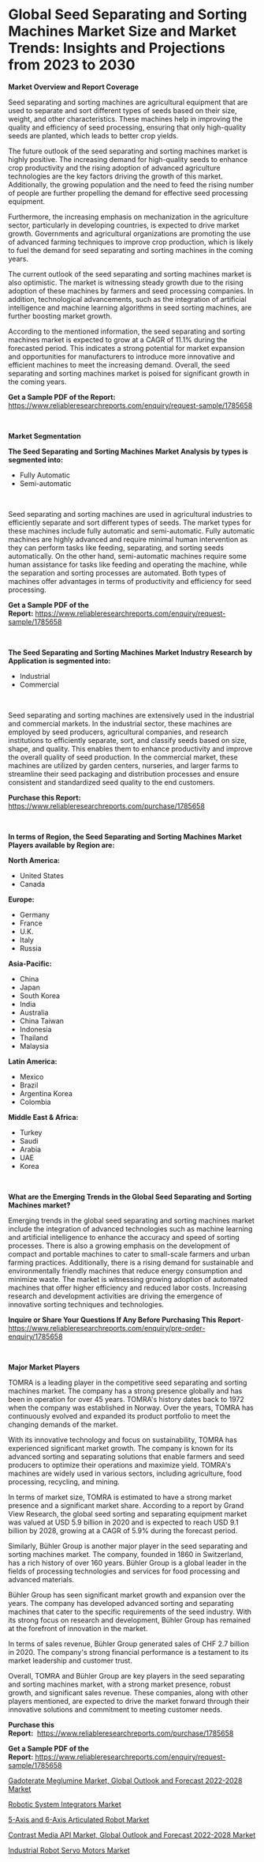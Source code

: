 <p><h1>Global Seed Separating and Sorting Machines Market Size and Market Trends: Insights and Projections from 2023 to 2030</h1></p><p><strong>Market Overview and Report Coverage</strong></p>
<p><p>Seed separating and sorting machines are agricultural equipment that are used to separate and sort different types of seeds based on their size, weight, and other characteristics. These machines help in improving the quality and efficiency of seed processing, ensuring that only high-quality seeds are planted, which leads to better crop yields.</p><p>The future outlook of the seed separating and sorting machines market is highly positive. The increasing demand for high-quality seeds to enhance crop productivity and the rising adoption of advanced agriculture technologies are the key factors driving the growth of this market. Additionally, the growing population and the need to feed the rising number of people are further propelling the demand for effective seed processing equipment.</p><p>Furthermore, the increasing emphasis on mechanization in the agriculture sector, particularly in developing countries, is expected to drive market growth. Governments and agricultural organizations are promoting the use of advanced farming techniques to improve crop production, which is likely to fuel the demand for seed separating and sorting machines in the coming years.</p><p>The current outlook of the seed separating and sorting machines market is also optimistic. The market is witnessing steady growth due to the rising adoption of these machines by farmers and seed processing companies. In addition, technological advancements, such as the integration of artificial intelligence and machine learning algorithms in seed sorting machines, are further boosting market growth.</p><p>According to the mentioned information, the seed separating and sorting machines market is expected to grow at a CAGR of 11.1% during the forecasted period. This indicates a strong potential for market expansion and opportunities for manufacturers to introduce more innovative and efficient machines to meet the increasing demand. Overall, the seed separating and sorting machines market is poised for significant growth in the coming years.</p></p>
<p><strong>Get a Sample PDF of the Report:</strong> <a href="https://www.reliableresearchreports.com/enquiry/request-sample/1785658">https://www.reliableresearchreports.com/enquiry/request-sample/1785658</a></p>
<p>&nbsp;</p>
<p><strong>Market Segmentation</strong></p>
<p><strong>The Seed Separating and Sorting Machines Market Analysis by types is segmented into:</strong></p>
<p><ul><li>Fully Automatic</li><li>Semi-automatic</li></ul></p>
<p>&nbsp;</p>
<p><p>Seed separating and sorting machines are used in agricultural industries to efficiently separate and sort different types of seeds. The market types for these machines include fully automatic and semi-automatic. Fully automatic machines are highly advanced and require minimal human intervention as they can perform tasks like feeding, separating, and sorting seeds automatically. On the other hand, semi-automatic machines require some human assistance for tasks like feeding and operating the machine, while the separation and sorting processes are automated. Both types of machines offer advantages in terms of productivity and efficiency for seed processing.</p></p>
<p><strong>Get a Sample PDF of the Report:</strong>&nbsp;<a href="https://www.reliableresearchreports.com/enquiry/request-sample/1785658">https://www.reliableresearchreports.com/enquiry/request-sample/1785658</a></p>
<p>&nbsp;</p>
<p><strong>The Seed Separating and Sorting Machines Market Industry Research by Application is segmented into:</strong></p>
<p><ul><li>Industrial</li><li>Commercial</li></ul></p>
<p>&nbsp;</p>
<p><p>Seed separating and sorting machines are extensively used in the industrial and commercial markets. In the industrial sector, these machines are employed by seed producers, agricultural companies, and research institutions to efficiently separate, sort, and classify seeds based on size, shape, and quality. This enables them to enhance productivity and improve the overall quality of seed production. In the commercial market, these machines are utilized by garden centers, nurseries, and larger farms to streamline their seed packaging and distribution processes and ensure consistent and standardized seed quality to the end customers.</p></p>
<p><strong>Purchase this Report:</strong>&nbsp; <a href="https://www.reliableresearchreports.com/purchase/1785658">https://www.reliableresearchreports.com/purchase/1785658</a></p>
<p>&nbsp;</p>
<p><strong>In terms of Region, the Seed Separating and Sorting Machines Market Players available by Region are:</strong></p>
<p>
    <p> <strong> North America: </strong>
        <ul>
            <li>United States</li>
            <li>Canada</li>
        </ul>
        </p> 
    <p> <strong> Europe: </strong>
        <ul>
            <li>Germany</li>
            <li>France</li>
            <li>U.K.</li>
            <li>Italy</li>
            <li>Russia</li>
        </ul>
        </p> 
    <p> <strong> Asia-Pacific: </strong>
        <ul>
            <li>China</li>
            <li>Japan</li>
            <li>South Korea</li>
            <li>India</li>
            <li>Australia</li>
            <li>China Taiwan</li>
            <li>Indonesia</li>
            <li>Thailand</li>
            <li>Malaysia</li>
        </ul>
        </p> 
    <p> <strong> Latin America: </strong>
        <ul>
            <li>Mexico</li>
            <li>Brazil</li>
            <li>Argentina Korea</li>
            <li>Colombia</li>
        </ul>
        </p> 
    <p> <strong> Middle East & Africa: </strong>
        <ul>
            <li>Turkey</li>
            <li>Saudi</li>
            <li>Arabia</li>
            <li>UAE</li>
            <li>Korea</li>
        </ul>
    </p>
    </p>
<p>&nbsp;</p>
<p><strong>What are the Emerging Trends in the Global Seed Separating and Sorting Machines market?</strong></p>
<p><p>Emerging trends in the global seed separating and sorting machines market include the integration of advanced technologies such as machine learning and artificial intelligence to enhance the accuracy and speed of sorting processes. There is also a growing emphasis on the development of compact and portable machines to cater to small-scale farmers and urban farming practices. Additionally, there is a rising demand for sustainable and environmentally friendly machines that reduce energy consumption and minimize waste. The market is witnessing growing adoption of automated machines that offer higher efficiency and reduced labor costs. Increasing research and development activities are driving the emergence of innovative sorting techniques and technologies.</p></p>
<p><strong>Inquire or Share Your Questions If Any Before Purchasing This Report</strong>- <a href="https://www.reliableresearchreports.com/enquiry/pre-order-enquiry/1785658">https://www.reliableresearchreports.com/enquiry/pre-order-enquiry/1785658</a></p>
<p>&nbsp;</p>
<p><strong>Major Market Players</strong></p>
<p><p>TOMRA is a leading player in the competitive seed separating and sorting machines market. The company has a strong presence globally and has been in operation for over 45 years. TOMRA's history dates back to 1972 when the company was established in Norway. Over the years, TOMRA has continuously evolved and expanded its product portfolio to meet the changing demands of the market.</p><p>With its innovative technology and focus on sustainability, TOMRA has experienced significant market growth. The company is known for its advanced sorting and separating solutions that enable farmers and seed producers to optimize their operations and maximize yield. TOMRA's machines are widely used in various sectors, including agriculture, food processing, recycling, and mining.</p><p>In terms of market size, TOMRA is estimated to have a strong market presence and a significant market share. According to a report by Grand View Research, the global seed sorting and separating equipment market was valued at USD 5.9 billion in 2020 and is expected to reach USD 9.1 billion by 2028, growing at a CAGR of 5.9% during the forecast period.</p><p>Similarly, Bühler Group is another major player in the seed separating and sorting machines market. The company, founded in 1860 in Switzerland, has a rich history of over 160 years. Bühler Group is a global leader in the fields of processing technologies and services for food processing and advanced materials.</p><p>Bühler Group has seen significant market growth and expansion over the years. The company has developed advanced sorting and separating machines that cater to the specific requirements of the seed industry. With its strong focus on research and development, Bühler Group has remained at the forefront of innovation in the market.</p><p>In terms of sales revenue, Bühler Group generated sales of CHF 2.7 billion in 2020. The company's strong financial performance is a testament to its market leadership and customer trust.</p><p>Overall, TOMRA and Bühler Group are key players in the seed separating and sorting machines market, with a strong market presence, robust growth, and significant sales revenue. These companies, along with other players mentioned, are expected to drive the market forward through their innovative solutions and commitment to meeting customer needs.</p></p>
<p><strong>Purchase this Report:</strong>&nbsp;&nbsp;<a href="https://www.reliableresearchreports.com/purchase/1785658">https://www.reliableresearchreports.com/purchase/1785658</a></p>
<p></p>
<p><strong>Get a Sample PDF of the Report:</strong>&nbsp;<a href="https://www.reliableresearchreports.com/enquiry/request-sample/1785658">https://www.reliableresearchreports.com/enquiry/request-sample/1785658</a></p>
<p><p><a href="https://medium.com/@jettiejohns/gadoterate-meglumine-market-global-outlook-and-forecast-2022-2028-market-insight-market-trends-bfdee60f0c8e">Gadoterate Meglumine Market, Global Outlook and Forecast 2022-2028 Market</a></p><p><a href="https://www.linkedin.com/pulse/robotic-system-integrators-market-size-share-amp-trends/">Robotic System Integrators Market</a></p><p><a href="https://www.linkedin.com/pulse/5-axis-6-axis-articulated-robot-market-share-amp-new-trends/">5-Axis and 6-Axis Articulated Robot Market</a></p><p><a href="https://medium.com/@efrenmuller/decoding-contrast-media-api-market-global-outlook-and-forecast-2022-2028-market-metrics-market-7f5a1c5baf90">Contrast Media API Market, Global Outlook and Forecast 2022-2028 Market</a></p><p><a href="https://www.linkedin.com/pulse/industrial-robot-servo-motors-market-research-report/">Industrial Robot Servo Motors Market</a></p></p>